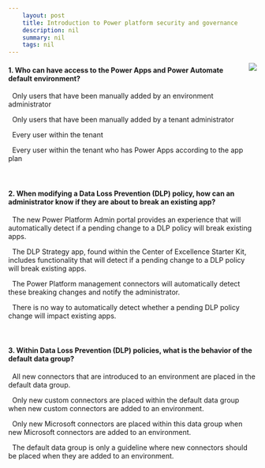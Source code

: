 ```yaml
---
    layout: post
    title: Introduction to Power platform security and governance  
    description: nil
    summary: nil
    tags: nil
---
```



 <a target="_blank" href="https://docs.microsoft.com/en-us/learn/modules/security-governance-intro/6-check/"><i class="fas fa-external-link-alt"></i> </a>
 <img align="right" src="https://docs.microsoft.com/en-us/learn/achievements/security-governance-intro.svg">
####  1. Who can have access to the Power Apps and Power Automate default environment?


<i class='far fa-square'></i> &nbsp;&nbsp;Only users that have been manually added by an environment administrator

<i class='far fa-square'></i> &nbsp;&nbsp;Only users that have been manually added by a tenant administrator

<i class='fas fa-check-square' style='color: Dodgerblue;'></i> &nbsp;&nbsp;Every user within the tenant

<i class='far fa-square'></i> &nbsp;&nbsp;Every user within the tenant who has Power Apps according to the app plan
<br />
<br />
<br />

####  2. When modifying a Data Loss Prevention (DLP) policy, how can an administrator know if they are about to break an existing app?


<i class='far fa-square'></i> &nbsp;&nbsp;The new Power Platform Admin portal provides an experience that will automatically detect if a pending change to a DLP policy will break existing apps.

<i class='fas fa-check-square' style='color: Dodgerblue;'></i> &nbsp;&nbsp;The DLP Strategy app, found within the Center of Excellence Starter Kit, includes functionality that will detect if a pending change to a DLP policy will break existing apps.

<i class='far fa-square'></i> &nbsp;&nbsp;The Power Platform management connectors will automatically detect these breaking changes and notify the administrator.

<i class='far fa-square'></i> &nbsp;&nbsp;There is no way to automatically detect whether a pending DLP policy change will impact existing apps.
<br />
<br />
<br />

####  3. Within Data Loss Prevention (DLP) policies, what is the behavior of the default data group?


<i class='fas fa-check-square' style='color: Dodgerblue;'></i> &nbsp;&nbsp;All new connectors that are introduced to an environment are placed in the default data group.

<i class='far fa-square'></i> &nbsp;&nbsp;Only new custom connectors are placed within the default data group when new custom connectors are added to an environment.

<i class='far fa-square'></i> &nbsp;&nbsp;Only new Microsoft connectors are placed within this data group when new Microsoft connectors are added to an environment.

<i class='far fa-square'></i> &nbsp;&nbsp;The default data group is only a guideline where new connectors should be placed when they are added to an environment.
<br />
<br />
<br />
